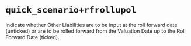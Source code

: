 # `quick_scenario+rfrollupol`

Indicate whether Other Liabilities are to be input at the roll forward date (unticked) or are to be rolled forward from the Valuation Date up to the Roll Forward Date (ticked). 